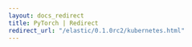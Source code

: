 ```yaml
---
layout: docs_redirect
title: PyTorch | Redirect
redirect_url: "/elastic/0.1.0rc2/kubernetes.html"
---
```


